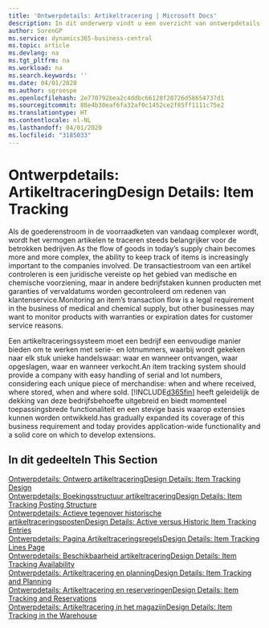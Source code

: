 ```yaml
---
title: 'Ontwerpdetails: Artikeltracering | Microsoft Docs'
description: In dit onderwerp vindt u een overzicht van ontwerpdetails voor artikeltracering.
author: SorenGP
ms.service: dynamics365-business-central
ms.topic: article
ms.devlang: na
ms.tgt_pltfrm: na
ms.workload: na
ms.search.keywords: ''
ms.date: 04/01/2020
ms.author: sgroespe
ms.openlocfilehash: 2e770792bea2c4ddbc66128f20726d58654737d1
ms.sourcegitcommit: 88e4b30eaf6fa32af0c1452ce2f85ff1111c75e2
ms.translationtype: HT
ms.contentlocale: nl-NL
ms.lasthandoff: 04/01/2020
ms.locfileid: "3185033"
---
```

# <a name="design-details-item-tracking"></a><span data-ttu-id="e331e-103">Ontwerpdetails: Artikeltracering</span><span class="sxs-lookup"><span data-stu-id="e331e-103">Design Details: Item Tracking</span></span>
<span data-ttu-id="e331e-104">Als de goederenstroom in de voorraadketen van vandaag complexer wordt, wordt het vermogen artikelen te traceren steeds belangrijker voor de betrokken bedrijven.</span><span class="sxs-lookup"><span data-stu-id="e331e-104">As the flow of goods in today’s supply chain becomes more and more complex, the ability to keep track of items is increasingly important to the companies involved.</span></span> <span data-ttu-id="e331e-105">De transactiestroom van een artikel controleren is een juridische vereiste op het gebied van medische en chemische voorziening, maar in andere bedrijfstaken kunnen producten met garanties of vervaldatums worden gecontroleerd om redenen van klantenservice.</span><span class="sxs-lookup"><span data-stu-id="e331e-105">Monitoring an item’s transaction flow is a legal requirement in the business of medical and chemical supply, but other businesses may want to monitor products with warranties or expiration dates for customer service reasons.</span></span>  

<span data-ttu-id="e331e-106">Een artikeltraceringssysteem moet een bedrijf een eenvoudige manier bieden om te werken met serie- en lotnummers, waarbij wordt gekeken naar elk stuk unieke handelswaar: waar en wanneer ontvangen, waar opgeslagen, waar en wanneer verkocht.</span><span class="sxs-lookup"><span data-stu-id="e331e-106">An item tracking system should provide a company with easy handling of serial and lot numbers, considering each unique piece of merchandise: when and where received, where stored, when and where sold.</span></span> [!INCLUDE[d365fin](includes/d365fin_md.md)] <span data-ttu-id="e331e-107">heeft geleidelijk de dekking van deze bedrijfsbehoefte uitgebreid en biedt momenteel toepassingsbrede functionaliteit en een stevige basis waarop extensies kunnen worden ontwikkeld.</span><span class="sxs-lookup"><span data-stu-id="e331e-107">has gradually expanded its coverage of this business requirement and today provides application-wide functionality and a solid core on which to develop extensions.</span></span>  

## <a name="in-this-section"></a><span data-ttu-id="e331e-108">In dit gedeelte</span><span class="sxs-lookup"><span data-stu-id="e331e-108">In This Section</span></span>  
[<span data-ttu-id="e331e-109">Ontwerpdetails: Ontwerp artikeltracering</span><span class="sxs-lookup"><span data-stu-id="e331e-109">Design Details: Item Tracking Design</span></span>](design-details-item-tracking-design.md)  
[<span data-ttu-id="e331e-110">Ontwerpdetails: Boekingsstructuur artikeltracering</span><span class="sxs-lookup"><span data-stu-id="e331e-110">Design Details: Item Tracking Posting Structure</span></span>](design-details-item-tracking-posting-structure.md)  
[<span data-ttu-id="e331e-111">Ontwerpdetails: Actieve tegenover historische artikeltraceringsposten</span><span class="sxs-lookup"><span data-stu-id="e331e-111">Design Details: Active versus Historic Item Tracking Entries</span></span>](design-details-active-versus-historic-item-tracking-entries.md)  
[<span data-ttu-id="e331e-112">Ontwerpdetails: Pagina Artikeltraceringsregels</span><span class="sxs-lookup"><span data-stu-id="e331e-112">Design Details: Item Tracking Lines Page</span></span>](design-details-item-tracking-lines-window.md)  
[<span data-ttu-id="e331e-113">Ontwerpdetails: Beschikbaarheid artikeltracering</span><span class="sxs-lookup"><span data-stu-id="e331e-113">Design Details: Item Tracking Availability</span></span>](design-details-item-tracking-availability.md)  
[<span data-ttu-id="e331e-114">Ontwerpdetails: Artikeltracering en planning</span><span class="sxs-lookup"><span data-stu-id="e331e-114">Design Details: Item Tracking and Planning</span></span>](design-details-item-tracking-and-planning.md)  
[<span data-ttu-id="e331e-115">Ontwerpdetails: Artikeltracering en reserveringen</span><span class="sxs-lookup"><span data-stu-id="e331e-115">Design Details: Item Tracking and Reservations</span></span>](design-details-item-tracking-and-reservations.md)  
[<span data-ttu-id="e331e-116">Ontwerpdetails: Artikeltracering in het magazijn</span><span class="sxs-lookup"><span data-stu-id="e331e-116">Design Details: Item Tracking in the Warehouse</span></span>](design-details-item-tracking-in-the-warehouse.md)
